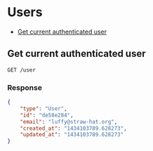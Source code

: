 # Users

* [Get current authenticated user](#get-current-authenticated-user)


## Get current authenticated user

```
GET /user
```

### Response

```json
{
    "type": "User",
    "id": "de58e284",
    "email": "luffy@straw-hat.org",
    "created_at": "1434103789.628273",
    "updated_at": "1434103789.628273"
}
```
